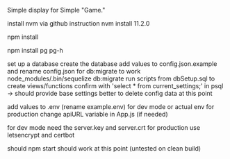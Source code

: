 Simple display for Simple "Game."

install nvm via github instruction
nvm install 11.2.0

npm install

npm install pg pg-h

set up a database
create the database
add values to config.json.example and rename config.json for db:migrate to work
node_modules/.bin/sequelize db:migrate
run scripts from dbSetup.sql to create views/functions
confirm with 'select * from current_settings;' in psql -> should provide base settings
better to delete config data at this point

add values to .env (rename example.env) for dev mode or actual env for production
change apiURL variable in App.js (if needed)

for dev mode need the server.key and server.crt
for production use letsencrypt and certbot

should npm start should work at this point (untested on clean build)
